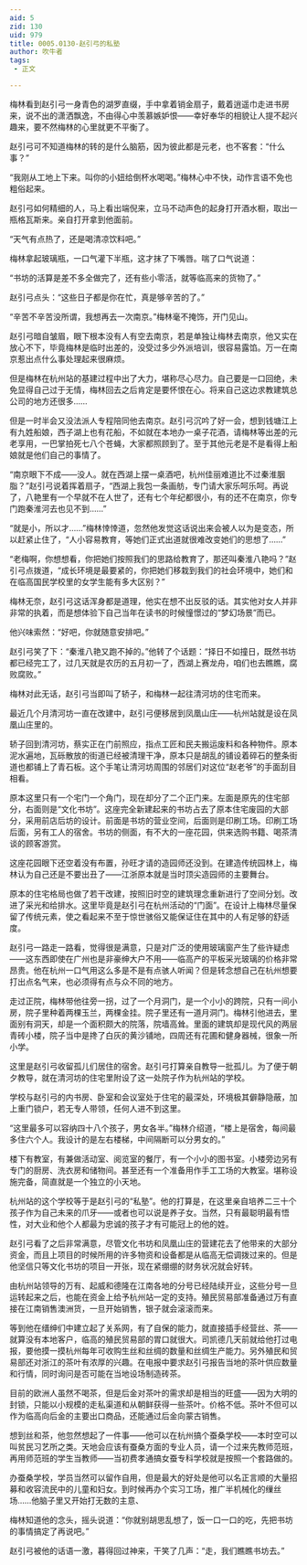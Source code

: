 ```yaml
---
aid: 5
zid: 130
uid: 979
title: 0005.0130-赵引弓的私塾
author: 吹牛者
tags: 
 - 正文

---
```




  梅林看到赵引弓一身青色的湖罗直缀，手中拿着销金扇子，戴着逍遥巾走进书房来，说不出的潇洒飘逸，不由得心中羡慕嫉妒恨——幸好奉华的相貌让人提不起兴趣来，要不然梅林的心里就更不平衡了。

  赵引弓可不知道梅林的转的是什么脑筋，因为彼此都是元老，也不客套：“什么事？”

  “我刚从工地上下来。叫你的小妞给倒杯水喝喝。”梅林心中不快，动作言语不免也粗俗起来。

  赵引弓如何精细的人，马上看出端倪来，立马不动声色的起身打开酒水橱，取出一瓶格瓦斯来。亲自打开拿到他面前。

  “天气有点热了，还是喝清凉饮料吧。”

  梅林拿起玻璃瓶，一口气灌下半瓶，这才抹了下嘴唇。喘了口气说道：

  “书坊的活算是差不多全做完了，还有些小零活，就等临高来的货物了。”

  赵引弓点头：“这些日子都是你在忙，真是够辛苦的了。”

  “辛苦不辛苦没所谓，我想再去一次南京。”梅林毫不掩饰，开门见山。

  赵引弓暗自皱眉，眼下根本没有人有空去南京，若是单独让梅林去南京，他又实在放心不下，毕竟梅林是临时出差的，没受过多少外派培训，很容易露馅。万一在南京惹出点什么事处理起来很麻烦。

  但是梅林在杭州站的基建过程中出了大力，堪称尽心尽力。自己要是一口回绝，未免显得自己过于无情，梅林回去之后肯定是要怀恨在心。将来自己这边求教建筑总公司的地方还很多……

  但是一时半会又没法派人专程陪同他去南京。赵引弓沉吟了好一会，想到钱塘江上有九姓船娘，西子湖上也有花船，不如就在本地办一桌子花酒，请梅林等出差的元老享用，一巴掌拍死七八个苍蝇，大家都照顾到了。至于其他元老是不是看得上船娘就是他们自己的事情了。

  “南京眼下不成——没人。就在西湖上摆一桌酒吧，杭州佳丽难道比不过秦淮胭脂？”赵引弓说着挥着扇子，“西湖上我包一条画舫，专门请大家乐呵乐呵。再说了，八艳里有一个早就不在人世了，还有七个年纪都很小，有的还不在南京，你专门跑秦淮河去也见不到……”

  “就是小，所以才……”梅林悻悻道，忽然他发觉这话说出来会被人以为是变态，所以赶紧止住了，“人小容易教育，等她们正式出道就很难改变她们的思想了……”

  “老梅啊，你想想看，你把她们按照我们的思路给教育了，那还叫秦淮八艳吗？”赵引弓点拨道，“成长环境是最要紧的，你把她们移栽到我们的社会环境中，她们和在临高国民学校里的女学生能有多大区别？”

  梅林无奈，赵引弓这话浑身都是道理，他实在想不出反驳的话。其实他对女人并非非常的执着，而是想体验下自己当年在读书的时候憧憬过的“梦幻场景”而已。

  他兴味索然：“好吧，你就随意安排吧。”

  赵引弓笑了下：“秦淮八艳又跑不掉的。”他转了个话题：“择日不如撞日，既然书坊都已经完工了，过几天就是农历的五月初一了，西湖上赛龙舟，咱们也去瞧瞧，腐败腐败。”

  梅林对此无话，赵引弓当即叫了轿子，和梅林一起往清河坊的住宅而来。

  最近几个月清河坊一直在改建中，赵引弓便移居到凤凰山庄——杭州站就是设在凤凰山庄里的。

  轿子回到清河坊，蔡实正在门前照应，指点工匠和民夫搬运废料和各种物件。原本泥水遍地，瓦砾散放的街道已经被清理干净，原本只是胡乱的铺设着碎石的整条街道也都铺上了青石板。这个手笔让清河坊周围的邻居们对这位“赵老爷”的手面刮目相看。

  原本这里只有一个宅门一个角门，现在却分了二个正门来。左面是原先的住宅部分，右面则是“文化书坊”。这座完全新建起来的书坊占去了原本住宅废园的大部分，采用前店后坊的设计。前面是书坊的营业空间，后面则是印刷工场。印刷工场后面，另有工人的宿舍。书坊的侧面，有不大的一座花园，供来选购书籍、喝茶清谈的顾客游赏。

  这座花园眼下还空着没有布置，孙旺才请的造园师还没到。在建造传统园林上，梅林认为自己还是不要出丑了——江浙原本就是当时顶尖造园师的主要舞台。

  原本的住宅格局也做了若干改建，按照旧时空的建筑理念重新进行了空间分划。改进了采光和给排水。这里毕竟是赵引弓在杭州活动的“门面”。在设计上梅林尽量保留了传统元素，使之看起来不至于惊世骇俗又能保证住在其中的人有足够的舒适度。

  赵引弓一路走一路看，觉得很是满意，只是对广泛的使用玻璃窗产生了些许疑虑——这东西即使在广州也是非豪绅大户不用——临高产的平板采光玻璃的价格非常昂贵。他在杭州一口气用这么多是不是有点骇人听闻？但是转念想自己在杭州想要打出点名气来，也必须得有点与众不同的地方。

  走过正院，梅林带他往旁一拐，过了一个月洞门，是一个小小的跨院，只有一间小房，院子里种着两棵玉兰，两棵金挂。院子里还有一道月洞门。梅林引他进去，里面别有洞天，却是一个面积颇大的院落，院墙高耸。里面的建筑却是现代风的两层青砖小楼，院子当中是搀了白灰的黄沙铺地，四周还有花圃和健身器械，很象一所小学。

  这里是赵引弓收留孤儿们居住的宿舍。赵引弓打算亲自教导一批孤儿。为了便于朝夕教导，就在清河坊的住宅里附设了这一处院子作为杭州站的学校。

  学校与赵引弓的内书房、卧室和会议室处于住宅的最深处，环境极其僻静隐蔽，加上重门锁户，若无专人带领，任何人进不到这里。

  “这里最多可以容纳四十八个孩子，男女各半。”梅林介绍道，“楼上是宿舍，每间最多住六个人。我设计的是左右楼梯，中间隔断可以分男女的。”

  楼下有教室，有兼做活动室、阅览室的餐厅，有一个小小的图书室。小楼旁边另有专门的厨房、洗衣房和储物间。甚至还有一个准备用作手工工场的大教室。堪称设施完备，简直就是一个独立的小天地。

  杭州站的这个学校等于是赵引弓的“私塾”。他的打算是，在这里亲自培养二三十个孩子作为自己未来的爪牙——或者也可以说是养子女。当然，只有最聪明最有悟性，对大业和他个人都最为忠诚的孩子才有可能冠上的他的姓。

  赵引弓看了之后非常满意，尽管文化书坊和凤凰山庄的营建花去了他带来的大部分资金，而且上项目的时候所用的许多物资和设备都是从临高无偿调拨过来的。但是他坚信只等文化书坊的项目一开张，现在紧绷绷的财务状况就会好转。

  由杭州站领导的万有、起威和德隆在江南各地的分号已经陆续开业，这些分号一旦运转起来之后，也能在资金上给予杭州站一定的支持。殖民贸易部准备通过万有直接在江南销售澳洲货，一旦开始销售，银子就会滚滚而来。

  等到他在缙绅们中建立起了关系网，有了自保的能力，就直接插手经营丝、茶——就算没有本地客户，临高的殖民贸易部的胃口就很大。司凯德几天前就给他打过电报，要他摸一摸杭州每年可收购生丝和丝绸的数量和丝绸生产能力。另外殖民和贸易部还对浙江的茶叶有浓厚的兴趣。在电报中要求赵引弓报告当地的茶叶供应数量和行情，同时询问是否可能在当地设场制造砖茶。

  目前的欧洲人虽然不喝茶，但是后金对茶叶的需求却是相当的旺盛——因为大明的封锁，只能以小规模的走私渠道和从朝鲜获得一些茶叶。价格不低。茶叶不但可以作为临高向后金的主要出口商品，还能通过后金向蒙古销售。

  想到丝和茶，他忽然想起了一件事——他可以在杭州搞个蚕桑学校——本时空可以叫贫民习艺所之类。天地会应该有蚕桑方面的专业人员，请一个过来先教师范班，再用师范班的学生当教师——当初费孝通搞女蚕专科学校就是按照一个套路做的。

  办蚕桑学校，学员当然可以留作自用，但是最大的好处是他可以名正言顺的大量招募和收容流民中的儿童和妇女。到时候再办个实习工场，推广半机械化的缫丝场……他脑子里又开始打无数的主意、

  梅林知道他的念头，摇头说道：“你就别胡思乱想了，饭一口一口的吃，先把书坊的事情搞定了再说吧。”

  赵引弓被他的话语一激，暮得回过神来，干笑了几声：“走，我们瞧瞧书坊去。”


